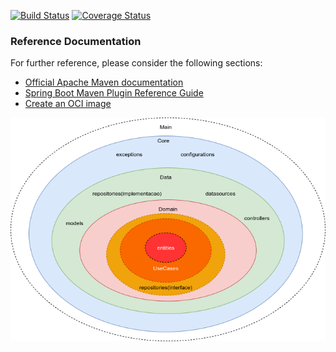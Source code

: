 [![Build Status](https://app.travis-ci.com/kaiofelixdeoliveira/clean-architeture-album.svg?branch=master)](https://app.travis-ci.com/kaiofelixdeoliveira/clean-architeture-album)
[![Coverage Status](https://coveralls.io/repos/github/mer10z/angular-splunk-logger/badge.svg?branch=master)](https://coveralls.io/github/mer10z/angular-splunk-logger?branch=master)

### Reference Documentation
For further reference, please consider the following sections:

* [Official Apache Maven documentation](https://maven.apache.org/guides/index.html)
* [Spring Boot Maven Plugin Reference Guide](https://docs.spring.io/spring-boot/docs/2.5.5/maven-plugin/reference/html/)
* [Create an OCI image](https://docs.spring.io/spring-boot/docs/2.5.5/maven-plugin/reference/html/#build-image)

![Alt text](Diagram.drawio.png?raw=true "Title")



